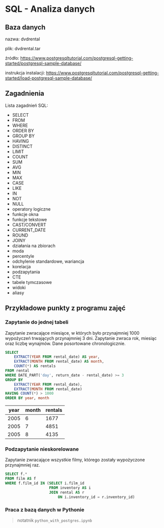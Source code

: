 # SQL - Analiza danych

## Baza danych

nazwa: dvdrental

plik: dvdrental.tar

źródło: https://www.postgresqltutorial.com/postgresql-getting-started/postgresql-sample-database/

instrukcja instalacji: https://www.postgresqltutorial.com/postgresql-getting-started/load-postgresql-sample-database/

## Zagadnienia

Lista zagadnień SQL:

- SELECT
- FROM
- WHERE
- ORDER BY
- GROUP BY
- HAVING
- DISTINCT
- LIMIT
- COUNT
- SUM
- AVG
- MIN
- MAX
- CASE
- LIKE
- IN
- NOT
- NULL
- operatory logiczne
- funkcje okna
- funkcje tekstowe
- CAST/CONVERT
- CURRENT_DATE
- ROUND
- JOINY
- działania na zbiorach
- moda
- percentyle
- odchylenie standardowe, wariancja
- korelacja
- podzapytania
- CTE
- tabele tymczasowe
- widoki
- aliasy


## Przykładowe punkty z programu zajęć

### Zapytanie do jednej tabeli

Zapytanie zwracające miesiące, w których było przynajmniej 1000 wypożyczeń trwających przynajmniej 3 dni. Zapytanie zwraca rok, miesiąc oraz liczbę wynajmów. Dane posortowane chronologicznie.

```sql
SELECT
    EXTRACT(YEAR FROM rental_date) AS year,
    EXTRACT(MONTH FROM rental_date) AS month,
    COUNT(*) AS rentals
FROM rental
WHERE DATE_PART('day', return_date - rental_date) >= 3
GROUP BY 
    EXTRACT(YEAR FROM rental_date),
    EXTRACT(MONTH FROM rental_date)
HAVING COUNT(*) > 1000
ORDER BY year, month 
```

|year|month|rentals|
|----|-----|-------|
|2005|6|1677|
|2005|7|4851|
|2005|8|4135|

### Podzapytanie nieskorelowane

Zapytanie zwracające wszystkie filmy, którego zostały wypożyczone przynajmniej raz.

```sql
SELECT f.*
FROM film AS f
WHERE f.film_id IN (SELECT i.film_id
                    FROM inventory AS i 
                    JOIN rental AS r
                        ON i.inventory_id = r.inventory_id)
```

### Praca z bazą danych w Pythonie

> notatnik `python_with_postgres.ipynb`